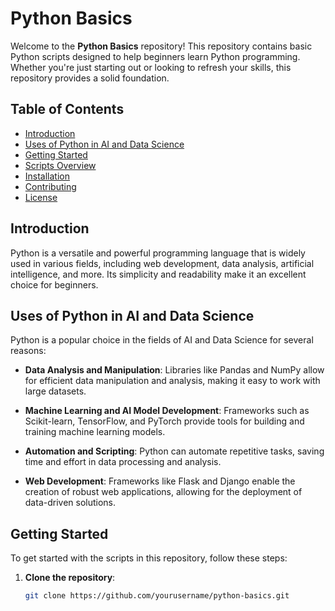 # Python Basics

Welcome to the **Python Basics** repository! This repository contains basic Python scripts designed to help beginners learn Python programming. Whether you're just starting out or looking to refresh your skills, this repository provides a solid foundation.

## Table of Contents
- [Introduction](#introduction)
- [Uses of Python in AI and Data Science](#uses-of-python-in-ai-and-data-science)
- [Getting Started](#getting-started)
- [Scripts Overview](#scripts-overview)
- [Installation](#installation)
- [Contributing](#contributing)
- [License](#license)

## Introduction

Python is a versatile and powerful programming language that is widely used in various fields, including web development, data analysis, artificial intelligence, and more. Its simplicity and readability make it an excellent choice for beginners.

## Uses of Python in AI and Data Science

Python is a popular choice in the fields of AI and Data Science for several reasons:

- **Data Analysis and Manipulation**: Libraries like Pandas and NumPy allow for efficient data manipulation and analysis, making it easy to work with large datasets.
  
- **Machine Learning and AI Model Development**: Frameworks such as Scikit-learn, TensorFlow, and PyTorch provide tools for building and training machine learning models.

- **Automation and Scripting**: Python can automate repetitive tasks, saving time and effort in data processing and analysis.

- **Web Development**: Frameworks like Flask and Django enable the creation of robust web applications, allowing for the deployment of data-driven solutions.

## Getting Started

To get started with the scripts in this repository, follow these steps:

1. **Clone the repository**:
   ```bash
   git clone https://github.com/yourusername/python-basics.git


